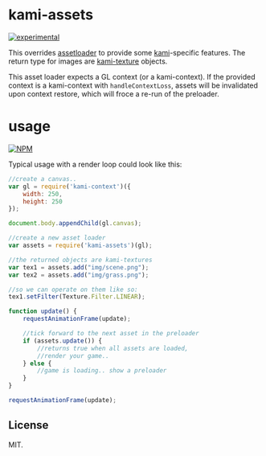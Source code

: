 # kami-assets

[![experimental](http://badges.github.io/stability-badges/dist/experimental.svg)](http://github.com/badges/stability-badges)

This overrides [assetloader](https://github.com/mattdesl/assetloader) to provide some [kami](https://github.com/mattdesl/kami)-specific features. The return type for images are [kami-texture](https://github.com/mattdesl/kami-texture) objects.

This asset loader expects a GL context (or a kami-context). If the provided context is a kami-context with `handleContextLoss`, assets will be invalidated upon context restore, which will froce a re-run of the preloader. 

# usage

[![NPM](https://nodei.co/npm/kami-assets.png)](https://nodei.co/npm/kami-assets/)

Typical usage with a render loop could look like this:

```js
//create a canvas..
var gl = require('kami-context')({
	width: 250,
	height: 250
});

document.body.appendChild(gl.canvas);

//create a new asset loader
var assets = require('kami-assets')(gl);

//the returned objects are kami-textures
var tex1 = assets.add("img/scene.png");
var tex2 = assets.add("img/grass.png");

//so we can operate on them like so:
tex1.setFilter(Texture.Filter.LINEAR);

function update() {
    requestAnimationFrame(update);

    //tick forward to the next asset in the preloader
    if (assets.update()) {
    	//returns true when all assets are loaded,
        //render your game..
    } else {
        //game is loading.. show a preloader
    }
}

requestAnimationFrame(update);
```


## License

MIT.